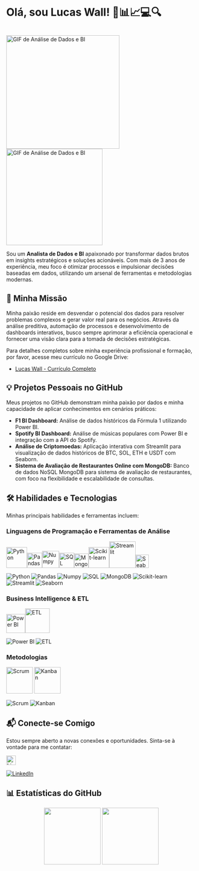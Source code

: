 # Olá, sou Lucas Wall! 🧐📊📈💻🔍

<p style="float: left;">
  <img src="https://i.pinimg.com/originals/31/53/2d/31532d7d378053de3b8bf23c6e7bfae3.gif" alt="GIF de Análise de Dados e BI" height="300em"/>
  <img src="https://i.pinimg.com/originals/8a/2e/4c/8a2e4c79a1b9c983dc6bf8d6cbada43a.gif" alt="GIF de Análise de Dados e BI" height="255em"/>
</p>

Sou um **Analista de Dados e BI** apaixonado por transformar dados brutos em insights estratégicos e soluções acionáveis. Com mais de 3 anos de experiência, meu foco é otimizar processos e impulsionar decisões baseadas em dados, utilizando um arsenal de ferramentas e metodologias modernas.

## 🚀 Minha Missão

Minha paixão reside em desvendar o potencial dos dados para resolver problemas complexos e gerar valor real para os negócios. Através da análise preditiva, automação de processos e desenvolvimento de dashboards interativos, busco sempre aprimorar a eficiência operacional e fornecer uma visão clara para a tomada de decisões estratégicas.

Para detalhes completos sobre minha experiência profissional e formação, por favor, acesse meu currículo no Google Drive: 
- [Lucas Wall - Currículo Completo](https://drive.google.com/drive/folders/1JneGcdc84t1OLc3fNH-WhK50sT7cRLSg)






## 💡 Projetos Pessoais no GitHub

Meus projetos no GitHub demonstram minha paixão por dados e minha capacidade de aplicar conhecimentos em cenários práticos:

*   **F1 BI Dashboard:** Análise de dados históricos da Fórmula 1 utilizando Power BI.
*   **Spotify BI Dashboard:** Análise de músicas populares com Power BI e integração com a API do Spotify.
*   **Análise de Criptomoedas:** Aplicação interativa com Streamlit para visualização de dados históricos de BTC, SOL, ETH e USDT com Seaborn.
*   **Sistema de Avaliação de Restaurantes Online com MongoDB:** Banco de dados NoSQL MongoDB para sistema de avaliação de restaurantes, com foco na flexibilidade e escalabilidade de consultas.




## 🛠️ Habilidades e Tecnologias

Minhas principais habilidades e ferramentas incluem:

### Linguagens de Programação e Ferramentas de Análise

<img height="55em" src="https://github.com/user-attachments/assets/61939441-7833-402f-a54d-3f47775de9a8" alt="Python"/><img height="40em" src="https://github.com/user-attachments/assets/391f7be0-5a55-4873-bf82-69bc85df236b" alt="Pandas"/><img height="45em" src="https://github.com/user-attachments/assets/fec4e496-4f49-42bf-b33e-e7823d5cbdce" alt="Numpy"/><img height="40em" src="https://github.com/user-attachments/assets/32d6d741-015c-4c63-9bb1-2bc9a58ff5e1" alt="SQL"/><img height="38em" src="https://github.com/user-attachments/assets/2dd67ff0-f61b-4850-8946-6f6fda3f8d89" alt="MongoDB"/><img height="55em" src="https://github.com/user-attachments/assets/719d0e88-bea3-4918-81a1-abe77e4c5b5b" alt="Scikit-learn"/><img height="70em" src="https://github.com/user-attachments/assets/9d3006ac-fcf8-4ecf-9f13-fe8ff57cef40" alt="Streamlit"/><img height="35em" src="https://github.com/user-attachments/assets/44496f27-61b5-46e8-b2b8-acc4f367d397" alt="Seaborn"/>

![Python](https://img.shields.io/badge/Python-FFD43B?style=for-the-badge&logo=python&logoColor=blue)
![Pandas](https://img.shields.io/badge/Pandas-2C2D72?style=for-the-badge&logo=pandas&logoColor=white)
![Numpy](https://img.shields.io/badge/Numpy-777BB4?style=for-the-badge&logo=numpy&logoColor=white)
![SQL](https://img.shields.io/badge/SQL-005C84?style=for-the-badge&logo=mysql&logoColor=white)
![MongoDB](https://img.shields.io/badge/MongoDB-4EA94B?style=for-the-badge&logo=mongodb&logoColor=white)
![Scikit-learn](https://img.shields.io/badge/scikit--learn-F7931E?style=for-the-badge&logo=scikit-learn&logoColor=white)
![Streamlit](https://img.shields.io/badge/Streamlit-FF4B4B?style=for-the-badge&logo=Streamlit&logoColor=white)
![Seaborn](https://img.shields.io/badge/Seaborn-2C2D72?style=for-the-badge&logo=seaborn&logoColor=white)

### Business Intelligence & ETL

<img height="50em" src="https://github.com/user-attachments/assets/3f80c0ab-1fc9-49a3-9e07-920fda5509f9" alt="Power BI"/><img height="65em" src="https://github.com/user-attachments/assets/37c1cd69-8bcd-4353-9258-4a26001ad54e" alt="ETL"/>

![Power BI](https://img.shields.io/badge/PowerBI-F2C811?style=for-the-badge&logo=Power%20BI&logoColor=white)
![ETL](https://img.shields.io/badge/ETL-60A839?style=for-the-badge&logo=data-transfer&logoColor=white)

### Metodologias

<img height="70em" src="https://github.com/user-attachments/assets/08ee93db-7c46-4a33-b2ad-462349035dfe" alt="Scrum"/>
<img height="70em" src="https://github.com/user-attachments/assets/83af6797-e1e6-48e4-9d4f-a440a56a56c4" alt="Kanban"/>

![Scrum](https://img.shields.io/badge/Scrum-0077B5?style=for-the-badge&logo=scrum&logoColor=white)
![Kanban](https://img.shields.io/badge/Kanban-0077B5?style=for-the-badge&logo=kanban&logoColor=white)


## 📬 Conecte-se Comigo

Estou sempre aberto a novas conexões e oportunidades. Sinta-se à vontade para me contatar:

<img height="25em" src="https://github.com/user-attachments/assets/3132a629-c827-4138-9a19-38fbe44fcd78" alt="LinkedIn"/>

[![LinkedIn](https://img.shields.io/badge/LinkedIn-0077B5?style=for-the-badge&logo=linkedin&logoColor=white)](https://www.linkedin.com/in/lucas-wall1/)




## 📊 Estatísticas do GitHub

<div align="center">
  <img height="150em" src="https://github-readme-stats.vercel.app/api?username=lucas-wall&show_icons=true&theme=dark&include_all_commits=true&count_private=true"/>
  <img height="150em" src="https://github-readme-stats.vercel.app/api/top-langs/?username=lucas-wall&layout=compact&langs_count=7&theme=dark"/>
</div>

